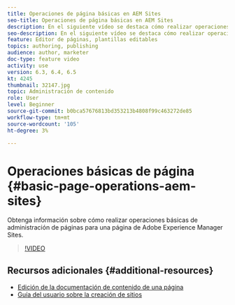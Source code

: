 ```yaml
---
title: Operaciones de página básicas en AEM Sites
seo-title: Operaciones de página básicas en AEM Sites
description: En el siguiente vídeo se destaca cómo realizar operaciones básicas de administración de páginas para una página de Adobe Experience Manager Sites.
seo-description: En el siguiente vídeo se destaca cómo realizar operaciones básicas de administración de páginas para una página de Adobe Experience Manager Sites.
feature: Editor de páginas, plantillas editables
topics: authoring, publishing
audience: author, marketer
doc-type: feature video
activity: use
version: 6.3, 6.4, 6.5
kt: 4245
thumbnail: 32147.jpg
topic: Administración de contenido
role: User
level: Beginner
source-git-commit: b0bca57676813bd353213b4808f99c463272de85
workflow-type: tm+mt
source-wordcount: '105'
ht-degree: 3%

---
```



# Operaciones básicas de página {#basic-page-operations-aem-sites}

Obtenga información sobre cómo realizar operaciones básicas de administración de páginas para una página de Adobe Experience Manager Sites.

>[!VIDEO](https://video.tv.adobe.com/v/32147?quality=12&learn=on)


## Recursos adicionales {#additional-resources}

* [Edición de la documentación de contenido de una página](https://docs.adobe.com/content/help/en/experience-manager-65/authoring/authoring/editing-content.html)
* [Guía del usuario sobre la creación de sitios](https://docs.adobe.com/content/help/en/experience-manager-65/authoring/home.html?topic=/experience-manager/6-5/sites/authoring/morehelp/page-authoring.ug.js)
